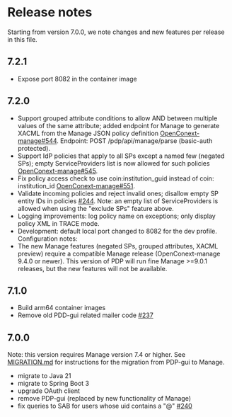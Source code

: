 # Release notes

Starting from version 7.0.0, we note changes and new features per release in this file.

## 7.2.1

- Expose port 8082 in the container image

## 7.2.0

- Support grouped attribute conditions to allow AND between multiple values of the same attribute; added endpoint for Manage to
  generate XACML from the Manage JSON policy
  definition [OpenConext-manage#544](https://github.com/OpenConext/OpenConext-manage/issues/544).
  Endpoint: POST /pdp/api/manage/parse (basic-auth protected).
- Support IdP policies that apply to all SPs except a named few (negated SPs); empty ServiceProviders list is now allowed for
  such policies [OpenConext-manage#545](https://github.com/OpenConext/OpenConext-manage/issues/545).
- Fix policy access check to use coin:institution_guid instead of coin:
  institution_id [OpenConext-manage#551](https://github.com/OpenConext/OpenConext-manage/issues/551).
- Validate incoming policies and reject invalid ones; disallow empty SP entity IDs in
  policies [#244](https://github.com/OpenConext/OpenConext-pdp/issues/244). Note: an empty list of ServiceProviders is allowed
  when using the "exclude SPs" feature above.
- Logging improvements: log policy name on exceptions; only display policy XML in TRACE mode.
- Development: default local port changed to 8082 for the dev profile.
Configuration notes:
- The new Manage features (negated SPs, grouped attributes, XACML preview) require a compatible Manage release
  (OpenConext-manage 9.4.0 or newer). This version of PDP will run fine Manage >=9.0.1 releases, but the new features
  will not be available.

## 7.1.0

- Build arm64 container images
- Remove old PDD-gui related mailer code [#237](https://github.com/OpenConext/OpenConext-pdp/issues/237)

## 7.0.0

Note: this version requires Manage version 7.4 or higher. See [MIGRATION.md](MIGRATION.md)
for instructions for the migration from PDP-gui to Manage.

- migrate to Java 21
- migrate to Spring Boot 3
- upgrade OAuth client
- remove PDP-gui (replaced by new functionality of Manage)
- fix queries to SAB for users whose uid contains a "@" [#240](https://github.com/OpenConext/OpenConext-pdp/issues/240)
